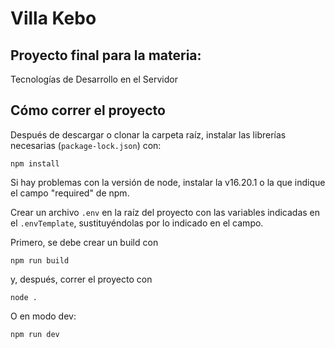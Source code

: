 # Villa Kebo

## Proyecto final para la materia:
Tecnologías de Desarrollo en el Servidor

## Cómo correr el proyecto
Después de descargar o clonar la carpeta raíz, instalar las librerías necesarias (`package-lock.json`) con:
```
npm install
```
Si hay problemas con la versión de node, instalar la v16.20.1 o la que indique el campo "required" de npm.

Crear un archivo `.env` en la raíz del proyecto con las variables indicadas en el `.envTemplate`, sustituyéndolas por lo indicado en el campo.

Primero, se debe crear un build con
```
npm run build
```

y, después, correr el proyecto con
```
node .
```

O en modo dev:
```
npm run dev
```

